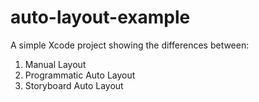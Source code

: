 # auto-layout-example
A simple Xcode project showing the differences between:
1. Manual Layout
2. Programmatic Auto Layout
3. Storyboard Auto Layout
